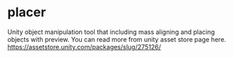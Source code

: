 # placer
Unity object manipulation tool that including mass aligning and placing objects with preview.
You can read more from unity asset store page here.
https://assetstore.unity.com/packages/slug/275126/
